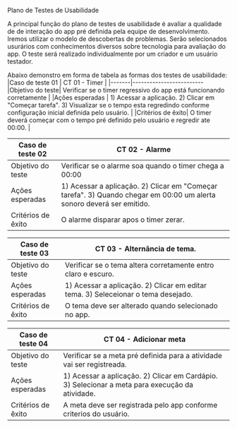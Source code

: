 Plano de Testes de Usabilidade

A principal função do plano de testes de usabilidade é avaliar a qualidade de de interação do app pré definida pela equipe de desenvolvimento. Iremos utilizar o modelo de descobertas de problemas. Serão selecionados usurários com conhecimentos diversos sobre tecnologia para avaliação do app. O teste será realizado individualmente por um criador e um usuário testador.

Abaixo demonstro em forma de tabela as formas dos testes de usabilidade:
|Caso de teste 01     | CT 01 - Timer |
|-------|-------------------------
|Objetivo do teste| Verificar se o timer regressivo do app está funcionando corretamente  |
|Ações esperadas | 1) Acessar a aplicação. 2) Clicar em "Começar tarefa". 3) Visualizar se o tempo esta regredindo conforme configuração inicial definida pelo usuário. |
|Critérios de êxito| O timer deverá começar com o tempo pré definido pelo usuário e regredir ate 00:00. |

|Caso de teste 02     | CT 02 - Alarme |
|-------|-------------------------
|Objetivo do teste|  Verificar se o alarme soa quando o timer chega a 00:00  |
|Ações esperadas |	1) Acessar a aplicação. 2) Clicar em "Começar tarefa". 3) Quando chegar em 00:00 um alerta sonoro deverá ser emitido. |
|Critérios de êxito| O alarme disparar apos o timer zerar. |

|Caso de teste 03     | CT 03 -  Alternância de tema. |
|-------|-------------------------
|Objetivo do teste| Verificar se o tema altera corretamente entro claro e escuro.|
|Ações esperadas | 1) Acessar a aplicação. 2) Clicar em editar tema. 3) Seleceionar o tema desejado. |
|Critérios de êxito| O tema deve ser alterado quando selecionado no app. |

|Caso de teste 04     | CT 04 -  Adicionar meta |
|-------|-------------------------
|Objetivo do teste| Verificar se a meta pré definida para a atividade vai ser registreada.  |
|Ações esperadas |	1) Acessar a aplicação. 2) Clicar em Cardápio. 3) Selecionar a meta para execução da atividade.|
|Critérios de êxito| A meta deve ser registrada pelo app conforme criterios do usuário. |




